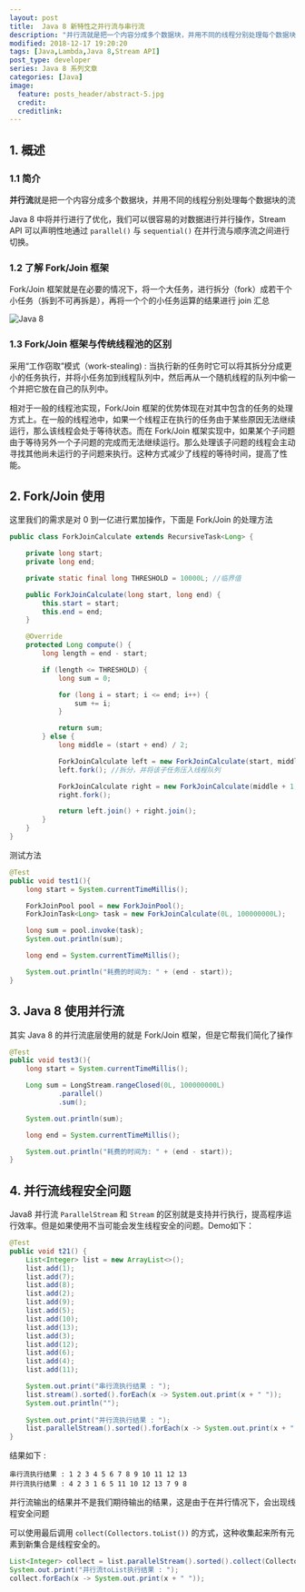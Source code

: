 ```yaml
---
layout: post
title:  Java 8 新特性之并行流与串行流
description: "并行流就是把一个内容分成多个数据块，并用不同的线程分别处理每个数据块的流 Java 8 中将并行进行了优化，我们可以很容易的对数据进行并行操作，Stream API 可以声明性地通过 parallel() 与 sequential() 在并行流与顺序流之间进行切换。"
modified: 2018-12-17 19:20:20
tags: [Java,Lambda,Java 8,Stream API]
post_type: developer
series: Java 8 系列文章
categories: [Java]
image:
  feature: posts_header/abstract-5.jpg
  credit:
  creditlink:
---
```


## 1. 概述

### 1.1 简介

**并行流**就是把一个内容分成多个数据块，并用不同的线程分别处理每个数据块的流

Java 8 中将并行进行了优化，我们可以很容易的对数据进行并行操作，Stream API 可以声明性地通过 `parallel()` 与 `sequential()` 在并行流与顺序流之间进行切换。

### 1.2 了解 Fork/Join 框架

Fork/Join 框架就是在必要的情况下，将一个大任务，进行拆分（fork）成若干个小任务（拆到不可再拆是），再将一个个的小任务运算的结果进行 join 汇总


![Java 8](http://image.lingfeng.me/images/java/java_stream_2018_12_18_001.jpg)

### 1.3 Fork/Join 框架与传统线程池的区别

采用“工作窃取”模式（work-stealing) : 当执行新的任务时它可以将其拆分分成更小的任务执行，并将小任务加到线程队列中，然后再从一个随机线程的队列中偷一个并把它放在自己的队列中。

相对于一般的线程池实现，Fork/Join  框架的优势体现在对其中包含的任务的处理方式上。在一般的线程池中，如果一个线程正在执行的任务由于某些原因无法继续运行，那么该线程会处于等待状态。而在 Fork/Join 框架实现中，如果某个子问题由于等待另外一个子问题的完成而无法继续运行。那么处理该子问题的线程会主动寻找其他尚未运行的子问题来执行。这种方式减少了线程的等待时间，提高了性能。

## 2. Fork/Join 使用

这里我们的需求是对 0 到一亿进行累加操作，下面是 Fork/Join 的处理方法

```java
public class ForkJoinCalculate extends RecursiveTask<Long> {

    private long start;
    private long end;

    private static final long THRESHOLD = 10000L; //临界值

    public ForkJoinCalculate(long start, long end) {
        this.start = start;
        this.end = end;
    }

    @Override
    protected Long compute() {
        long length = end - start;

        if (length <= THRESHOLD) {
            long sum = 0;

            for (long i = start; i <= end; i++) {
                sum += i;
            }

            return sum;
        } else {
            long middle = (start + end) / 2;

            ForkJoinCalculate left = new ForkJoinCalculate(start, middle);
            left.fork(); //拆分，并将该子任务压入线程队列

            ForkJoinCalculate right = new ForkJoinCalculate(middle + 1, end);
            right.fork();

            return left.join() + right.join();
        }
    }
}
```

测试方法

```java
@Test
public void test1(){
    long start = System.currentTimeMillis();

    ForkJoinPool pool = new ForkJoinPool();
    ForkJoinTask<Long> task = new ForkJoinCalculate(0L, 100000000L);

    long sum = pool.invoke(task);
    System.out.println(sum);

    long end = System.currentTimeMillis();

    System.out.println("耗费的时间为: " + (end - start));
}
```


## 3. Java 8 使用并行流

其实 Java 8 的并行流底层使用的就是 Fork/Join 框架，但是它帮我们简化了操作

```java
@Test
public void test3(){
    long start = System.currentTimeMillis();

    Long sum = LongStream.rangeClosed(0L, 100000000L)
            .parallel()
            .sum();

    System.out.println(sum);

    long end = System.currentTimeMillis();

    System.out.println("耗费的时间为: " + (end - start));
}
```

## 4. 并行流线程安全问题

Java8 并行流 `ParallelStream` 和 `Stream` 的区别就是支持并行执行，提高程序运行效率。但是如果使用不当可能会发生线程安全的问题。Demo如下：

```java
@Test
public void t21() {
    List<Integer> list = new ArrayList<>();
    list.add(1);
    list.add(7);
    list.add(8);
    list.add(2);
    list.add(9);
    list.add(5);
    list.add(10);
    list.add(13);
    list.add(3);
    list.add(12);
    list.add(6);
    list.add(4);
    list.add(11);

    System.out.print("串行流执行结果 : ");
    list.stream().sorted().forEach(x -> System.out.print(x + " "));
    System.out.println("");
    
    System.out.print("并行流执行结果 : ");
    list.parallelStream().sorted().forEach(x -> System.out.print(x + " "));
}
```

结果如下 : 

```
串行流执行结果 : 1 2 3 4 5 6 7 8 9 10 11 12 13 
并行流执行结果 : 4 2 3 1 6 5 11 10 12 13 7 9 8 
```

并行流输出的结果并不是我们期待输出的结果，这是由于在并行情况下，会出现线程安全问题

可以使用最后调用 `collect(Collectors.toList())` 的方式，这种收集起来所有元素到新集合是线程安全的。

```java
List<Integer> collect = list.parallelStream().sorted().collect(Collectors.toList());
System.out.print("并行流toList执行结果 : ");
collect.forEach(x -> System.out.print(x + " "));
```
